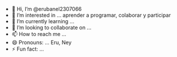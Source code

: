 - 👋 Hi, I’m @erubanel2307066
- 👀 I’m interested in ... aprender a programar, colaborar y participar 
- 🌱 I’m currently learning ...
- 💞️ I’m looking to collaborate on ...
- 📫 How to reach me ...
- 😄 Pronouns: ... Eru, Ney 
- ⚡ Fun fact: ...

<!---
erubanel2307066/erubanel2307066 is a ✨ special ✨ repository because its `README.md` (this file) appears on your GitHub profile.
You can click the Preview link to take a look at your changes.
--->
